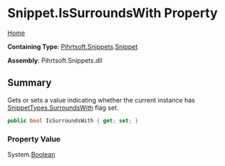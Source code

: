 <a name="_top"></a>

# Snippet\.IsSurroundsWith Property

[Home](../../../../README.md#_top)

**Containing Type**: [Pihrtsoft.Snippets](../../README.md#_top)\.[Snippet](../README.md#_top)

**Assembly**: Pihrtsoft\.Snippets\.dll

## Summary

Gets or sets a value indicating whether the current instance has [SnippetTypes.SurroundsWith](../../SnippetTypes/SurroundsWith/README.md#_top) flag set\.

```csharp
public bool IsSurroundsWith { get; set; }
```

### Property Value

System\.[Boolean](https://docs.microsoft.com/en-us/dotnet/api/system.boolean)

